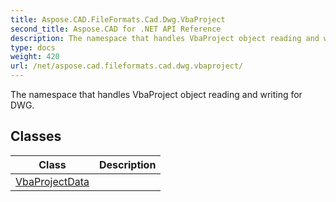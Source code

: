 ```yaml
---
title: Aspose.CAD.FileFormats.Cad.Dwg.VbaProject
second_title: Aspose.CAD for .NET API Reference
description: The namespace that handles VbaProject object reading and writing for DWG
type: docs
weight: 420
url: /net/aspose.cad.fileformats.cad.dwg.vbaproject/
---
```

The namespace that handles VbaProject object reading and writing for DWG.

## Classes

| Class | Description |
| --- | --- |
| [VbaProjectData](./vbaprojectdata/) |  |


